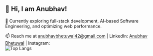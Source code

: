 ## 👋 Hi, I am Anubhav!

🌱 Currently exploring full-stack development, AI-based Software Engineering, and optimizing web performance.

📫 Reach me at anubhavbhetuwal42@gmail.com | LinkedIn: [Anubhav Bhetuwal](https://www.linkedin.com/in/anubhav-bhetuwal/) | Instagram: <br>
![Top Langs](https://github-readme-stats.vercel.app/api/top-langs/?username=abhetu&hide_progress=true)

